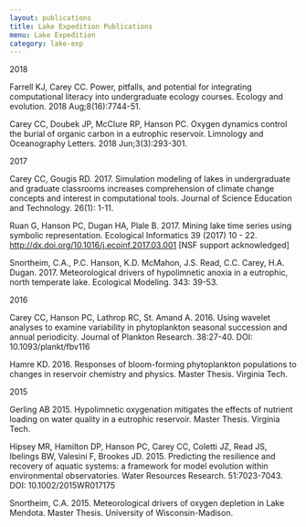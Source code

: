 ```yaml
---
layout: publications
title: Lake Expedition Publications 
menu: Lake Expedition
category: lake-exp
---
```


<div class="border">2018</div>

Farrell KJ, Carey CC. Power, pitfalls, and potential for integrating computational literacy into undergraduate ecology courses. Ecology and evolution. 2018 Aug;8(16):7744-51.

Carey CC, Doubek JP, McClure RP, Hanson PC. Oxygen dynamics control the burial of organic carbon in a eutrophic reservoir. Limnology and Oceanography Letters. 2018 Jun;3(3):293-301.

<div class="border">2017</div>

Carey CC, Gougis RD. 2017. Simulation modeling of lakes in undergraduate and graduate
classrooms increases comprehension of climate change concepts and interest in computational
tools. Journal of Science Education and Technology. 26(1): 1-11.

Ruan G, Hanson PC, Dugan HA, Plale B. 2017. Mining lake time series using symbolic
representation. Ecological Informatics 39 (2017) 10 - 22.
http://dx.doi.org/10.1016/j.ecoinf.2017.03.001 [NSF support acknowledged]

Snortheim, C.A., P.C. Hanson, K.D. McMahon, J.S. Read, C.C. Carey, H.A. Dugan.  2017.
Meteorological drivers of hypolimnetic anoxia in a eutrophic, north temperate lake. Ecological
Modeling. 343: 39-53.

<div class="border">2016</div>

Carey CC, Hanson PC, Lathrop RC, St. Amand A. 2016. Using wavelet analyses to examine
variability in phytoplankton seasonal succession and annual periodicity.  Journal of Plankton
Research. 38:27-40. DOI: 10.1093/plankt/fbv116

Hamre KD. 2016. Responses of bloom-forming phytoplankton populations to changes in
reservoir chemistry and physics. Master Thesis. Virginia Tech.

<div class="border">2015</div>

Gerling AB 2015. Hypolimnetic oxygenation mitigates the effects of nutrient
loading on water quality in a eutrophic reservoir. Master Thesis. Virginia Tech.

Hipsey MR, Hamilton DP, Hanson PC, Carey CC, Coletti JZ, Read JS, Ibelings BW, Valesini F,
Brookes JD. 2015. Predicting the resilience and recovery of aquatic systems: a
framework for model evolution within environmental observatories. Water Resources Research.
51:7023-7043.
DOI: 10.1002/2015WR017175

Snortheim, C.A. 2015. Meteorological drivers of oxygen depletion in Lake
Mendota. Master Thesis. University of Wisconsin-Madison.

